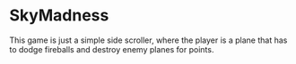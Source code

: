 # SkyMadness
This game is just a simple side scroller, where the player is a plane that has to dodge fireballs and destroy enemy planes for points.

